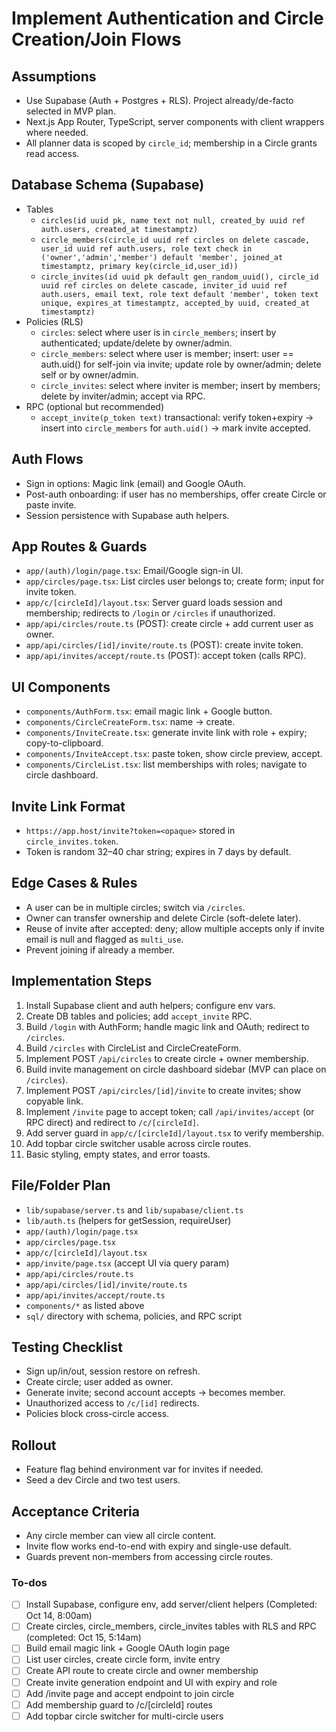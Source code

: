 <!-- c370ebc1-b907-4779-b761-bebb8c13c094 fb9e8019-331c-464f-8495-bef8ea71687c -->
# Implement Authentication and Circle Creation/Join Flows

## Assumptions
- Use Supabase (Auth + Postgres + RLS). Project already/de-facto selected in MVP plan.
- Next.js App Router, TypeScript, server components with client wrappers where needed.
- All planner data is scoped by `circle_id`; membership in a Circle grants read access.

## Database Schema (Supabase)
- Tables
  - `circles(id uuid pk, name text not null, created_by uuid ref auth.users, created_at timestamptz)`
  - `circle_members(circle_id uuid ref circles on delete cascade, user_id uuid ref auth.users, role text check in ('owner','admin','member') default 'member', joined_at timestamptz, primary key(circle_id,user_id))`
  - `circle_invites(id uuid pk default gen_random_uuid(), circle_id uuid ref circles on delete cascade, inviter_id uuid ref auth.users, email text, role text default 'member', token text unique, expires_at timestamptz, accepted_by uuid, created_at timestamptz)`
- Policies (RLS)
  - `circles`: select where user is in `circle_members`; insert by authenticated; update/delete by owner/admin.
  - `circle_members`: select where user is member; insert: user == auth.uid() for self-join via invite; update role by owner/admin; delete self or by owner/admin.
  - `circle_invites`: select where inviter is member; insert by members; delete by inviter/admin; accept via RPC.
- RPC (optional but recommended)
  - `accept_invite(p_token text)` transactional: verify token+expiry → insert into `circle_members` for `auth.uid()` → mark invite accepted.

## Auth Flows
- Sign in options: Magic link (email) and Google OAuth.
- Post-auth onboarding: if user has no memberships, offer create Circle or paste invite.
- Session persistence with Supabase auth helpers.

## App Routes & Guards
- `app/(auth)/login/page.tsx`: Email/Google sign-in UI.
- `app/circles/page.tsx`: List circles user belongs to; create form; input for invite token.
- `app/c/[circleId]/layout.tsx`: Server guard loads session and membership; redirects to `/login` or `/circles` if unauthorized.
- `app/api/circles/route.ts` (POST): create circle + add current user as owner.
- `app/api/circles/[id]/invite/route.ts` (POST): create invite token.
- `app/api/invites/accept/route.ts` (POST): accept token (calls RPC).

## UI Components
- `components/AuthForm.tsx`: email magic link + Google button.
- `components/CircleCreateForm.tsx`: name → create.
- `components/InviteCreate.tsx`: generate invite link with role + expiry; copy-to-clipboard.
- `components/InviteAccept.tsx`: paste token, show circle preview, accept.
- `components/CircleList.tsx`: list memberships with roles; navigate to circle dashboard.

## Invite Link Format
- `https://app.host/invite?token=<opaque>` stored in `circle_invites.token`.
- Token is random 32–40 char string; expires in 7 days by default.

## Edge Cases & Rules
- A user can be in multiple circles; switch via `/circles`.
- Owner can transfer ownership and delete Circle (soft-delete later).
- Reuse of invite after accepted: deny; allow multiple accepts only if invite email is null and flagged as `multi_use`.
- Prevent joining if already a member.

## Implementation Steps
1. Install Supabase client and auth helpers; configure env vars.
2. Create DB tables and policies; add `accept_invite` RPC.
3. Build `/login` with AuthForm; handle magic link and OAuth; redirect to `/circles`.
4. Build `/circles` with CircleList and CircleCreateForm.
5. Implement POST `/api/circles` to create circle + owner membership.
6. Build invite management on circle dashboard sidebar (MVP can place on `/circles`).
7. Implement POST `/api/circles/[id]/invite` to create invites; show copyable link.
8. Implement `/invite` page to accept token; call `/api/invites/accept` (or RPC direct) and redirect to `/c/[circleId]`.
9. Add server guard in `app/c/[circleId]/layout.tsx` to verify membership.
10. Add topbar circle switcher usable across circle routes.
11. Basic styling, empty states, and error toasts.

## File/Folder Plan
- `lib/supabase/server.ts` and `lib/supabase/client.ts`
- `lib/auth.ts` (helpers for getSession, requireUser)
- `app/(auth)/login/page.tsx`
- `app/circles/page.tsx`
- `app/c/[circleId]/layout.tsx`
- `app/invite/page.tsx` (accept UI via query param)
- `app/api/circles/route.ts`
- `app/api/circles/[id]/invite/route.ts`
- `app/api/invites/accept/route.ts`
- `components/*` as listed above
- `sql/` directory with schema, policies, and RPC script

## Testing Checklist
- Sign up/in/out, session restore on refresh.
- Create circle; user added as owner.
- Generate invite; second account accepts → becomes member.
- Unauthorized access to `/c/[id]` redirects.
- Policies block cross-circle access.

## Rollout
- Feature flag behind environment var for invites if needed.
- Seed a dev Circle and two test users.

## Acceptance Criteria
- Any circle member can view all circle content.
- Invite flow works end-to-end with expiry and single-use default.
- Guards prevent non-members from accessing circle routes.


### To-dos

- [ ] Install Supabase, configure env, add server/client helpers (Completed: Oct 14, 8:00am)
- [ ] Create circles, circle_members, circle_invites tables with RLS and RPC
(completed: Oct 15, 5:14am)
- [ ] Build email magic link + Google OAuth login page
- [ ] List user circles, create circle form, invite entry
- [ ] Create API route to create circle and owner membership
- [ ] Create invite generation endpoint and UI with expiry and role
- [ ] Add /invite page and accept endpoint to join circle
- [ ] Add membership guard to /c/[circleId] routes
- [ ] Add topbar circle switcher for multi-circle users